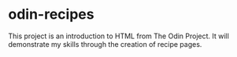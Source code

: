 # odin-recipes
This project is an introduction to HTML from The Odin Project. It will demonstrate my skills through the creation of recipe pages.